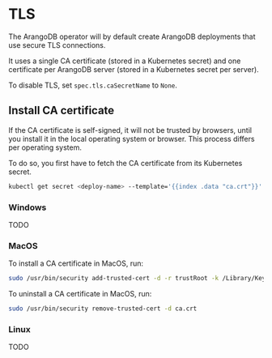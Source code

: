 # TLS

The ArangoDB operator will by default create ArangoDB deployments that use
secure TLS connections.

It uses a single CA certificate (stored in a Kubernetes secret) and
one certificate per ArangoDB server (stored in a Kubernetes secret per server).

To disable TLS, set `spec.tls.caSecretName` to `None`.

## Install CA certificate

If the CA certificate is self-signed, it will not be trusted by browsers,
until you install it in the local operating system or browser.
This process differs per operating system.

To do so, you first have to fetch the CA certificate from its Kubernetes
secret.

```bash
kubectl get secret <deploy-name> --template='{{index .data "ca.crt"}}' | base64 -D > ca.crt
```

### Windows

TODO

### MacOS

To install a CA certificate in MacOS, run:

```bash
sudo /usr/bin/security add-trusted-cert -d -r trustRoot -k /Library/Keychains/System.keychain ca.crt
```

To uninstall a CA certificate in MacOS, run:

```bash
sudo /usr/bin/security remove-trusted-cert -d ca.crt
```

### Linux

TODO